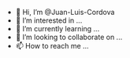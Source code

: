 - 👋 Hi, I’m @Juan-Luis-Cordova
- 👀 I’m interested in ...
- 🌱 I’m currently learning ...
- 💞️ I’m looking to collaborate on ...
- 📫 How to reach me ...

<!---
Juan-Luis-Cordova/Juan-Luis-Cordova is a ✨ special ✨ repository because its `README.md` (this file) appears on your GitHub profile.
You can click the Preview link to take a look at your changes.
--->
